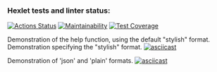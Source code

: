 ### Hexlet tests and linter status:
[![Actions Status](https://github.com/BoCXoD-man/python-project-50/workflows/hexlet-check/badge.svg)](https://github.com/BoCXoD-man/python-project-50/actions)  [![Maintainability](https://api.codeclimate.com/v1/badges/a7501c7ac4ad09554a14/maintainability)](https://codeclimate.com/github/BoCXoD-man/python-project-50/maintainability)  [![Test Coverage](https://api.codeclimate.com/v1/badges/a7501c7ac4ad09554a14/test_coverage)](https://codeclimate.com/github/BoCXoD-man/python-project-50/test_coverage)


Demonstration of the help function, using the default "stylish" format. Demonstration specifying the "stylish" format.
[![asciicast](https://asciinema.org/a/aBX4ELsZFzOCub5GMHMHEfXvd.svg)](https://asciinema.org/a/aBX4ELsZFzOCub5GMHMHEfXvd)

Demonstration of 'json' and 'plain' formats.
[![asciicast](https://asciinema.org/a/bhYFxf7U7etRfoQesVpVx3Mof.svg)](https://asciinema.org/a/bhYFxf7U7etRfoQesVpVx3Mof)
